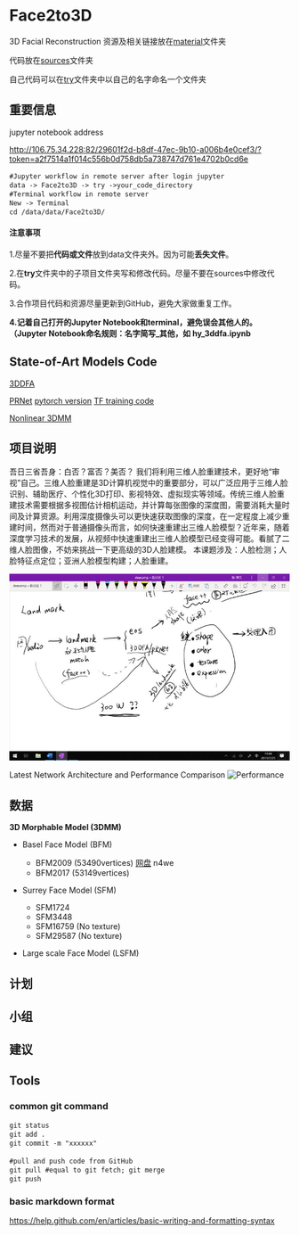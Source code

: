 # Face2to3D
3D Facial Reconstruction
资源及相关链接放在[material](https://github.com/changebio/Face2to3D/tree/master/material)文件夹

代码放在[sources](https://github.com/changebio/Face2to3D/tree/master/sources)文件夹

自己代码可以在[try](https://github.com/changebio/Face2to3D/tree/master/try)文件夹中以自己的名字命名一个文件夹

## 重要信息
jupyter notebook address

http://106.75.34.228:82/29601f2d-b8df-47ec-9b10-a006b4e0cef3/?token=a2f7514a1f014c556b0d758db5a738747d761e4702b0cd6e
```
#Jupyter workflow in remote server after login jupyter
data -> Face2to3D -> try ->your_code_directory
#Terminal workflow in remote server
New -> Terminal
cd /data/data/Face2to3D/
```
#### 注意事项
1.尽量不要把**代码或文件**放到data文件夹外。因为可能**丢失文件**。

2.在**try**文件夹中的子项目文件夹写和修改代码。尽量不要在sources中修改代码。

3.合作项目代码和资源尽量更新到GitHub，避免大家做重复工作。

**4.记着自己打开的Jupyter Notebook和terminal，避免误会其他人的。（Jupyter Notebook命名规则：名字简写_其他，如 hy_3ddfa.ipynb**


## State-of-Art Models Code
[3DDFA](https://github.com/changebio/Face2to3D/tree/master/sources/3DDFA)

[PRNet](https://github.com/changebio/Face2to3D/tree/master/sources/PRNet) [pytorch version](https://github.com/changebio/Face2to3D/tree/master/sources/pytorch-prnet) [TF training code](https://github.com/changebio/Face2to3D/tree/master/sources/training_codes_for_PRNet_3D_Face)

[Nonlinear 3DMM](https://github.com/changebio/Face2to3D/tree/master/sources/Nonlinear_Face_3DMM)

## 项目说明
吾日三省吾身：白否？富否？美否？ 我们将利用三维人脸重建技术，更好地“审视”自己。三维人脸重建是3D计算机视觉中的重要部分，可以广泛应用于三维人脸识别、辅助医疗、个性化3D打印、影视特效、虚拟现实等领域。传统三维人脸重建技术需要根据多视图估计相机运动，并计算每张图像的深度图，需要消耗大量时间及计算资源。利用深度摄像头可以更快速获取图像的深度，在一定程度上减少重建时间，然而对于普通摄像头而言，如何快速重建出三维人脸模型？近年来，随着深度学习技术的发展，从视频中快速重建出三维人脸模型已经变得可能。看腻了二维人脸图像，不妨来挑战一下更高级的3D人脸建模。 
本课题涉及：人脸检测；人脸特征点定位；亚洲人脸模型构建；人脸重建。

![项目导图](https://github.com/changebio/Face2to3D/blob/master/material/IMG_2956.JPG)

Latest Network Architecture and Performance Comparison
![Performance](https://user-images.githubusercontent.com/8948023/56006880-36622000-5d09-11e9-9465-8d52e3433d5f.png)

## 数据

**3D Morphable Model (3DMM)**

- Basel Face Model (BFM)
	- BFM2009 (53490vertices) [网盘](https://pan.baidu.com/s/1DHzZUmut-kOSC6AZGWrG1g) n4we 
	- BFM2017 (53149vertices)

- Surrey Face Model (SFM)
	- SFM1724
	- SFM3448
	- SFM16759 (No texture) 
	- SFM29587 (No texture)

- Large scale Face Model (LSFM) 


## 计划

## 小组

## 建议

## Tools
### common git command
```
git status
git add .
git commit -m "xxxxxx"

#pull and push code from GitHub
git pull #equal to git fetch; git merge
git push
```

### basic markdown format

https://help.github.com/en/articles/basic-writing-and-formatting-syntax
